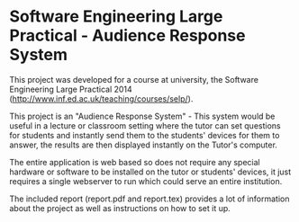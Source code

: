 Software Engineering Large Practical - Audience Response System
======================================
This project was developed for a course at university, the Software Engineering Large Practical 2014 (http://www.inf.ed.ac.uk/teaching/courses/selp/).

This project is an "Audience Response System" - This system would be useful in a lecture or classroom setting where the tutor can set questions for students and instantly send them to the students' devices for them to answer, the results are then displayed instantly on the Tutor's computer.

The entire application is web based so does not require any special hardware or software to be installed on the tutor or students' devices, it just requires a single webserver to run which could serve an entire institution.

The included report (report.pdf and report.tex) provides a lot of information about the project as well as instructions on how to set it up.